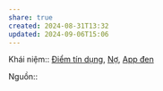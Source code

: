 ```yaml
---
share: true
created: 2024-08-31T13:32
updated: 2024-09-06T15:06
---
```

Khái niệm:: [Điểm tín dụng](./%C4%90i%E1%BB%83m%20t%C3%ADn%20d%E1%BB%A5ng.md), [Nợ](N%E1%BB%A3.md), [App đen](../../../%CE%9E%20Kh%C3%A1i%20ni%E1%BB%87m/App%20%C4%91en.md)

Nguồn:: 
